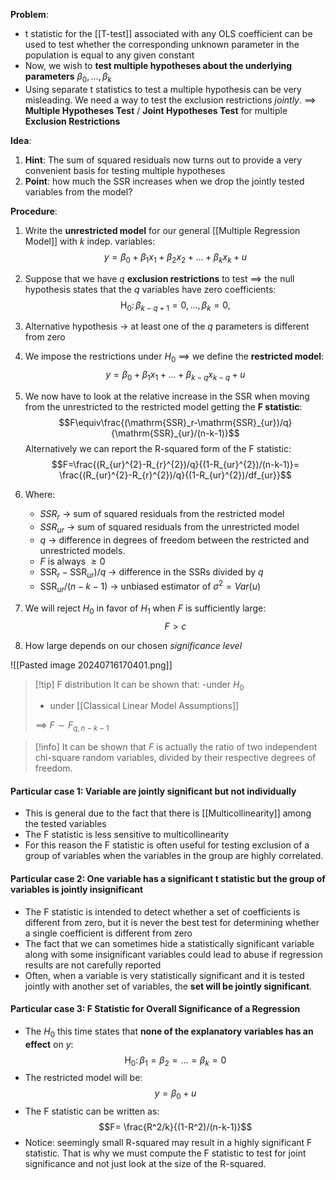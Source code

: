 **Problem**:
- t statistic for the [[T-test]] associated with any OLS coefficient can be used to test whether the corresponding unknown parameter in the population is equal to any given constant
- Now, we wish to **test multiple hypotheses about the underlying parameters** $\beta_{0},\dots,\beta_{k}$
- Using separate t statistics to test a multiple hypothesis can be very misleading. We need a way to test the exclusion restrictions *jointly*.
$\implies$ **Multiple Hypotheses Test** / **Joint Hypotheses Test** for multiple **Exclusion Restrictions**

**Idea**:
1. **Hint**: The sum of squared residuals now turns out to provide a very convenient basis for testing multiple hypotheses
2. **Point**: how much the SSR increases when we drop the jointly tested variables from the model?

**Procedure**:
1. Write the **unrestricted model** for our general [[Multiple Regression Model]] with $k$ indep. variables: $$y=\beta_0+\beta_1x_1+\beta_2x_2 + \dots + \beta_{k}x_{k} +u$$
2. Suppose that we have $q$ **exclusion restrictions** to test $\implies$ the null hypothesis
states that the $q$  variables have zero coefficients: $$\mathrm{H}_{0}\colon\beta_{k-q+1}=0,\ldots,\beta_{k}=0,$$
3. Alternative hypothesis $\rightarrow$ at least one of the $q$ parameters is different from zero
4. We impose the restrictions under $H_{0}$ $\implies$ we define the **restricted model**: $$y=\beta_0+\beta_1x_1+...+\beta_{k-q}x_{k-q}+u$$
5. We now have to look at the relative increase in the SSR when moving from the unrestricted to the restricted model getting the **F statistic**: $$F\equiv\frac{(\mathrm{SSR}_r-\mathrm{SSR}_{ur})/q}{\mathrm{SSR}_{ur}/(n-k-1)}$$
   Alternatively we can report the R-squared form of the F statistic: $$F=\frac{(R_{ur}^{2}-R_{r}^{2})/q}{(1-R_{ur}^{2})/(n-k-1)}= \frac{(R_{ur}^{2}-R_{r}^{2})/q}{(1-R_{ur}^{2})/df_{ur}}$$
6. Where:
	- $SSR_{r}$ $\rightarrow$ sum of squared residuals from the restricted model
	- $SSR_{ur}$ $\rightarrow$ sum of squared residuals from the unrestricted model
	- $q$ $\rightarrow$ difference in degrees of freedom between the restricted and unrestricted models.
	- $F$ is always $\geq 0$
	- $\mathrm{SSR}_r-\mathrm{SSR}_{ur})/q$ $\rightarrow$ difference in the SSRs divided by $q$
	- $\mathrm{SSR}_{ur}/(n-k-1)$ $\rightarrow$ unbiased estimator of $\sigma^2=Var(u)$

7. We will reject $H_{0}$ in favor of $H_{1}$ when $F$ is sufficiently large: $$F>c$$
8. How large depends on our chosen *significance level*

![[Pasted image 20240716170401.png]]

>[!tip] F distribution
>It can be shown that:
>-under $H_{0}$
>- under [[Classical Linear Model Assumptions]]
>  
>  $\implies$ $F \sim F_{q,n-k-1}$

>[!info]
>It can be shown that $F$ is actually the ratio of two independent chi-square random variables, divided by their respective degrees of freedom.

#### Particular case 1: Variable are jointly significant but not individually
- This is general due to the fact that there is [[Multicollinearity]] among the tested variables
- The F statistic is less sensitive to multicollinearity
- For this reason the F statistic is often useful for testing exclusion of a group of variables when the variables in the group are highly correlated.

#### Particular case 2: One variable has a significant t statistic but the group of variables is jointly insignificant
- The F statistic is intended to detect whether a set of coefficients is different from zero, but it is never the best test for determining whether a single coefficient is different from zero
- The fact that we can sometimes hide a statistically significant variable along with some insignificant variables could lead to abuse if regression results are not carefully reported
- Often, when a variable is very statistically significant and it is tested jointly with another set of variables, the **set will be jointly significant**.

#### Particular case 3: F Statistic for Overall Significance of a Regression
- The $H_{0}$ this time states that **none of the explanatory variables has an effect** on $y$: $$\mathrm{H}_0\colon\beta_1=\beta_2=...=\beta_k=0$$
- The restricted model will be: $$y=\beta_{0}+u$$
- The F statistic can be written as: $$F= \frac{R^2/k}{(1-R^2)/(n-k-1)}$$
- Notice: seemingly small R-squared may result in a highly significant F statistic. That is why we must compute the F statistic to test for joint significance and not just look at the size of the R-squared.


